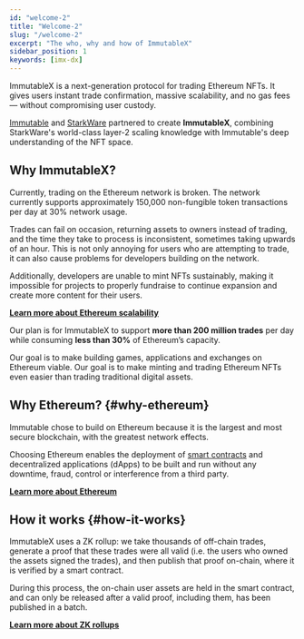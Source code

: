 ```yaml
---
id: "welcome-2"
title: "Welcome-2"
slug: "/welcome-2"
excerpt: "The who, why and how of ImmutableX"
sidebar_position: 1
keywords: [imx-dx]
---
```

ImmutableX is a next-generation protocol for trading Ethereum NFTs. It gives users instant trade confirmation, massive scalability, and no gas fees — without compromising user custody.

[Immutable](https://immutable.com/#build-on-immutable) and [StarkWare](https://starkware.co/about-us/) partnered to create **ImmutableX**, combining StarkWare's world-class layer-2 scaling knowledge with Immutable's deep understanding of the NFT space.

## Why ImmutableX?
Currently, trading on the Ethereum network is broken. The network currently supports approximately 150,000 non-fungible token transactions per day at 30% network usage. 

Trades can fail on occasion, returning assets to owners instead of trading, and the time they take to process is inconsistent, sometimes taking upwards of an hour. This is not only annoying for users who are attempting to trade, it can also cause problems for developers building on the network. 

Additionally, developers are unable to mint NFTs sustainably, making it impossible for projects to properly fundraise to continue expansion and create more content for their users.

**[Learn more about Ethereum scalability](./ethereum-scalability.md)**

Our plan is for ImmutableX to support **more than 200 million trades** per day while consuming **less than 30%** of Ethereum’s capacity.

Our goal is to make building games, applications and exchanges on Ethereum viable. Our goal is to make minting and trading Ethereum NFTs even easier than trading traditional digital assets.

## Why Ethereum? {#why-ethereum}
Immutable chose to build on Ethereum because it is the largest and most secure blockchain, with the greatest network effects.

Choosing Ethereum enables the deployment of [smart contracts](./introduction-smart-contracts.md) and decentralized applications (dApps) to be built and run without any downtime, fraud, control or interference from a third party.

**[Learn more about Ethereum](./core-concepts.md#ethereum)**

## How it works {#how-it-works}
ImmutableX uses a ZK rollup: we take thousands of off-chain trades, generate a proof that these trades were all valid (i.e. the users who owned the assets signed the trades), and then publish that proof on-chain, where it is verified by a smart contract.

During this process, the on-chain user assets are held in the smart contract, and can only be released after a valid proof, including them, has been published in a batch.

**[Learn more about ZK rollups](./architecture-overview.md#zk-rollups)**